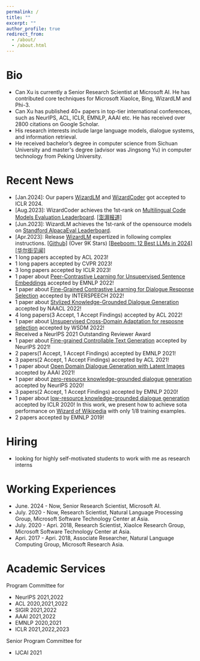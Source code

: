 ```yaml
---
permalink: /
title: ""
excerpt: ""
author_profile: true
redirect_from: 
  - /about/
  - /about.html
---
```



# Bio
* Can Xu is currently a Senior Research Scientist at Microsoft AI. He has contributed core techniques for Microsoft XiaoIce,  Bing, WizardLM and Phi-3. 
* Can Xu has published 40+ papers in top-tier international conferences, such as NeurIPS, ACL, ICLR, EMNLP, AAAI etc. He has received over 2800 citations on Google Scholar.
* His research interests include large language models, dialogue systems, and information retrieval.
* He received bachelor’s degree in computer science from Sichuan University and master's degree (advisor was Jingsong Yu) in computer technology from Peking University.

# Recent News
* [Jan.2024]: Our papers <a href="https://arxiv.org/abs/2304.12244">WizardLM</a> and <a href="https://arxiv.org/abs/2306.08568">WizardCoder</a> got accepted to ICLR 2024. 
* [Aug.2023]: WizardCoder achieves the 1st-rank on <a href="https://huggingface.co/spaces/bigcode/multilingual-code-evals">Multilingual Code Models Evaluation Leaderboard</a>. <a href="https://www.thepaper.cn/newsDetail_forward_24384315">[澎湃报道]</a>
* [Jun.2023]: WizardLM achieves the 1st-rank of the opensource models on <a href="https://tatsu-lab.github.io/alpaca_eval/">Standford AlpacaEval Leaderboard</a>.
* [Apr.2023]: Release <a href="https://arxiv.org/abs/2304.12244">WizardLM</a> expertized in following complex instructions. <a href="https://github.com/nlpxucan/WizardLM">[Github]</a> (Over 9K Stars) <a href="https://beebom.com/best-large-language-models-llms/">[Beeboom: 12 Best LLMs in 2024]</a> <a href="https://wallstreetcn.com/charts/41954476">[华尔街见闻] </a>
* 1 long papers accepted by ACL 2023!
* 1 long papers accepted by CVPR 2023!
* 3 long papers accepted by ICLR 2023!
* 1 paper about <a href="https://arxiv.org/abs/2201.12093"> Peer-Contrastive Learning for Unsupervised Sentence Embeddings</a> accepted by EMNLP 2022!
* 1 paper about <a href="https://arxiv.org/abs/2111.10154"> Fine-Grained Contrastive Learning for Dialogue Response Selection</a> accepted by INTERSPEECH 2022!
* 1 paper about <a href="https://arxiv.org/abs/2204.05610"> Stylized Knowledge-Grounded Dialogue Generation</a> accepted by NAACL 2022!
* 4 long papers(3 Accept, 1 Accept Findings) accepted by ACL 2022!
* 1 paper about <a href="https://dl.acm.org/doi/abs/10.1145/3488560.3498404"> Unsupervised Cross-Domain Adaptation for resposne selection</a> accepted by WSDM 2022!
* Received a NeurIPS 2021 Outstanding Reviewer Award
* 1 paper about <a href="https://proceedings.neurips.cc/paper/2021/file/8ce241e1ed84937ee48322b170b9b18c-Paper.pdf"> Fine-grained Controllable Text Generation</a> accepted by NeurIPS 2021!
* 2 papers(1 Accept, 1 Accept Findings) accepted by EMNLP 2021!
* 3 papers(2 Accept, 1 Accept Findings) accepted by ACL 2021!
* 1 paper about <a href="https://arxiv.org/pdf/2004.01981.pdf">Open Domain Dialogue Generation with Latent Images</a> accepted by AAAI 2021!
* 1 paper about <a href="https://arxiv.org/abs/2008.12918">zero-resource knowledge-grounded dialogue generation</a> accepted by NeurIPS 2020!
* 3 papers(2 Accept, 1 Accept Findings) accepted by EMNLP 2020!
* 1 paper about <a href="https://openreview.net/forum?id=rJeIcTNtvS">low-resource knowledge-grounded dialogue generation</a> accepted by ICLR 2020! In this work, we present how to achieve sota performance on <a href="https://arxiv.org/abs/1811.01241">Wizard of Wikipedia</a> with only 1/8 training examples. 
* 2 papers accepted by EMNLP 2019!

# Hiring
* looking for highly self-motivated students to work with me as research interns

# Working Experiences
* June. 2024 - Now, Senior Research Scientist, Microsoft AI.
* July. 2020 - Now, Research Scientist, Natural Language Processing Group, Microsoft Software Technology Center at Asia.
* July. 2020 - Apri. 2018, Research Scientist, XiaoIce Research Group, Microsoft Software Technology Center at Asia. 
* Apri. 2017 - Apri. 2018, Associate Researcher, Natural Language Computing Group, Microsoft Research Asia.

# Academic Services
Program Committee for
* NeurIPS 2021,2022    
* ACL 2020,2021,2022    
* SIGIR 2021,2022
* AAAI 2021,2022    
* EMNLP 2020,2021
* ICLR 2021,2022,2023

Senior Program Committee for
* IJCAI 2021

